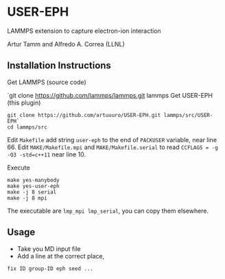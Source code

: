 # USER-EPH
LAMMPS extension to capture electron-ion interaction

Artur Tamm and Alfredo A. Correa (LLNL)

## Installation Instructions

Get LAMMPS (source code)

`git clone https://github.com/lammps/lammps.git lammps
Get USER-EPH (this plugin)

```
git clone https://github.com/artuuuro/USER-EPH.git lammps/src/USER-EPH`
cd lammps/src
```

Edit `Makefile` add string ` user-eph ` to the end of `PACKUSER` variable, near line 66.
Edit `MAKE/Makefile.mpi` and `MAKE/Makefile.serial` to read `CCFLAGS = -g -O3 -std=c++11` near line 10.

Execute
```
make yes-manybody
make yes-user-eph
make -j 8 serial
make -j 8 mpi
```

The executable are `lmp_mpi lmp_serial`, you can copy them elsewhere.

## Usage

* Take you MD input file
* Add a line at the correct place, 

```
fix ID group-ID eph seed ...
```
